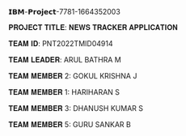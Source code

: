 𝗜𝗕𝗠-𝗣𝗿𝗼𝗷𝗲𝗰𝘁-7781-1664352003

𝐏𝐑𝐎𝐉𝐄𝐂𝐓 𝐓𝐈𝐓𝐋𝐄: 𝐍𝐄𝐖𝐒 𝐓𝐑𝐀𝐂𝐊𝐄𝐑 𝐀𝐏𝐏𝐋𝐈𝐂𝐀𝐓𝐈𝐎𝐍

𝐓𝐄𝐀𝐌 𝐈𝐃: PNT2022TMID04914

𝐓𝐄𝐀𝐌 𝐋𝐄𝐀𝐃𝐄𝐑: ARUL BATHRA M

𝐓𝐄𝐀𝐌 𝐌𝐄𝐌𝐁𝐄𝐑 2: GOKUL KRISHNA J

𝐓𝐄𝐀𝐌 𝐌𝐄𝐌𝐁𝐄𝐑 1: HARIHARAN S

𝐓𝐄𝐀𝐌 𝐌𝐄𝐌𝐁𝐄𝐑 3: DHANUSH KUMAR S

𝐓𝐄𝐀𝐌 𝐌𝐄𝐌𝐁𝐄𝐑 5: GURU SANKAR B
